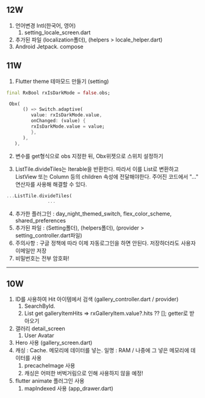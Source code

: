 ## 12W

1. 언어변경 Intl(한국어, 영어)
   1. setting_locale_screen.dart
2. 추가된 파일 (localization폴더), (helpers > locale_helper.dart)
3. Android Jetpack. compose

## 11W

1. Flutter theme 테마모드 만들기 (setting)

```dart
final RxBool rxIsDarkMode = false.obs;

 Obx(
      () => Switch.adaptive(
         value: rxIsDarkMode.value,
         onChanged: (value) {
         rxIsDarkMode.value = value;
         },
      ),
   ),
```

2. 변수를 get형식으로 obs 지정한 뒤, Obx위젯으로 스위치 설정하기

3. ListTile.divideTiles는 Iterable<Widget>을 반환한다. 따라서 이를 List로 변환하고 ListView 또는 Column 등의 children 속성에 전달해야한다. 주어진 코드에서 "..." 연산자를 사용해 해결할 수 있다.

```dart
...ListTile.divideTiles(
               ...
```

4. 추가한 플러그인 : day_night_themed_switch, flex_color_scheme, shared_preferences
5. 추가된 파일 : (Setting폴더), (helpers폴더), (provider > setting_controller.dart파일)
6. 주의사항 : 구글 정책에 따라 이제 자동로그인을 하면 안된다. 저장하더라도 사용자 이메일만 저장
7. 비밀번호는 전부 암호화!

---

## 10W

1. ID를 사용하여 Hit 아이템에서 검색 (gallery_controller.dart / provider)
   1. SearchById.
   2. List<GalleryItemHits> get galleryItemHits => rxGalleryItem.value?.hits ?? []; getter로 받아오기
2. 갤러리 detail_screen
   1. User Avatar
3. Hero 사용 (gallery_screen.dart)
4. 캐싱 : Cache. 메모리에 데이터를 넣는. 일명 : RAM / 나중에 그 넣은 메모리에 데이터를 사용
   1. precacheImage 사용
   2. 캐싱은 어떠한 버벅거림으로 인해 사용하지 않을 예정!
5. flutter animate 플러그인 사용
   1. mapIndexed 사용 (app_drawer.dart)
